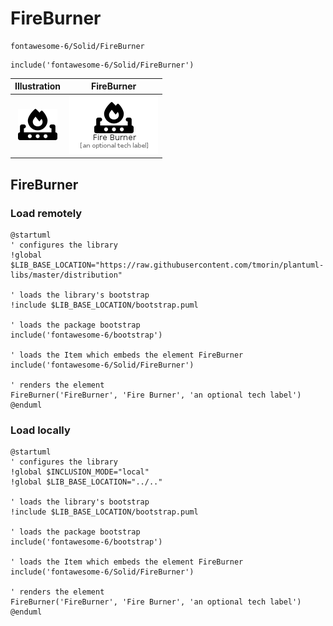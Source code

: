 # FireBurner


```text
fontawesome-6/Solid/FireBurner
```

```text
include('fontawesome-6/Solid/FireBurner')
```



| Illustration | FireBurner |
| :---: | :---: |
| ![illustration for Illustration](../../fontawesome-6/Solid/FireBurner.png) | ![illustration for FireBurner](../../fontawesome-6/Solid/FireBurner.Local.png) |




## FireBurner

### Load remotely
```plantuml
@startuml
' configures the library
!global $LIB_BASE_LOCATION="https://raw.githubusercontent.com/tmorin/plantuml-libs/master/distribution"

' loads the library's bootstrap
!include $LIB_BASE_LOCATION/bootstrap.puml

' loads the package bootstrap
include('fontawesome-6/bootstrap')

' loads the Item which embeds the element FireBurner
include('fontawesome-6/Solid/FireBurner')

' renders the element
FireBurner('FireBurner', 'Fire Burner', 'an optional tech label')
@enduml
```

### Load locally
```plantuml
@startuml
' configures the library
!global $INCLUSION_MODE="local"
!global $LIB_BASE_LOCATION="../.."

' loads the library's bootstrap
!include $LIB_BASE_LOCATION/bootstrap.puml

' loads the package bootstrap
include('fontawesome-6/bootstrap')

' loads the Item which embeds the element FireBurner
include('fontawesome-6/Solid/FireBurner')

' renders the element
FireBurner('FireBurner', 'Fire Burner', 'an optional tech label')
@enduml
```

